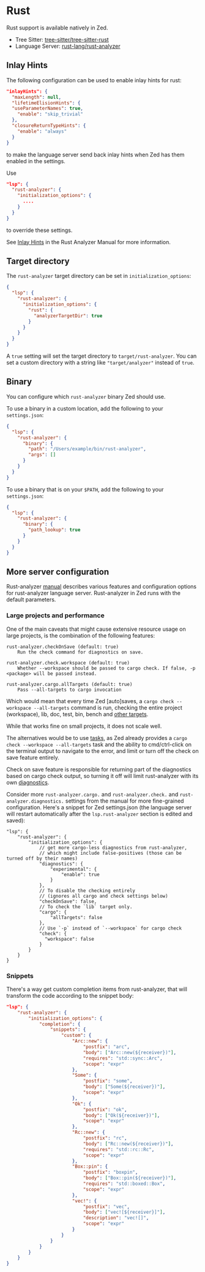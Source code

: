 # Rust

Rust support is available natively in Zed.

- Tree Sitter: [tree-sitter/tree-sitter-rust](https://github.com/tree-sitter/tree-sitter-rust)
- Language Server: [rust-lang/rust-analyzer](https://github.com/rust-lang/rust-analyzer)

<!--
TBD: Polish Rust Docs. Zed is a good rust editor, good Rust docs make it look like we care about Rust (we do!)
TBD: Users may not know what inlayHints, don't start there.
TBD: Provide explicit examples not just `....`
-->

## Inlay Hints

The following configuration can be used to enable inlay hints for rust:

```json
"inlayHints": {
  "maxLength": null,
  "lifetimeElisionHints": {
  "useParameterNames": true,
    "enable": "skip_trivial"
  },
  "closureReturnTypeHints": {
    "enable": "always"
  }
}
```

to make the language server send back inlay hints when Zed has them enabled in the settings.

Use

```json
"lsp": {
  "rust-analyzer": {
    "initialization_options": {
      ....
    }
  }
}
```

to override these settings.

See [Inlay Hints](https://rust-analyzer.github.io/manual.html#inlay-hints) in the Rust Analyzer Manual for more information.

## Target directory

The `rust-analyzer` target directory can be set in `initialization_options`:

```json
{
  "lsp": {
    "rust-analyzer": {
      "initialization_options": {
        "rust": {
          "analyzerTargetDir": true
        }
      }
    }
  }
}
```

A `true` setting will set the target directory to `target/rust-analyzer`. You can set a custom directory with a string like `"target/analyzer"` instead of `true`.

## Binary

You can configure which `rust-analyzer` binary Zed should use.

To use a binary in a custom location, add the following to your `settings.json`:

```json
{
  "lsp": {
    "rust-analyzer": {
      "binary": {
        "path": "/Users/example/bin/rust-analyzer",
        "args": []
      }
    }
  }
}
```

To use a binary that is on your `$PATH`, add the following to your `settings.json`:

```json
{
  "lsp": {
    "rust-analyzer": {
      "binary": {
        "path_lookup": true
      }
    }
  }
}
```

## More server configuration

<!--
TBD: Is it possible to specify RUSTFLAGS? https://github.com/zed-industries/zed/issues/14334
-->

Rust-analyzer [manual](https://rust-analyzer.github.io/manual.html) describes various features and configuration options for rust-analyzer language server.
Rust-analyzer in Zed runs with the default parameters.

### Large projects and performance

One of the main caveats that might cause extensive resource usage on large projects, is the combination of the following features:

```
rust-analyzer.checkOnSave (default: true)
    Run the check command for diagnostics on save.
```

```
rust-analyzer.check.workspace (default: true)
    Whether --workspace should be passed to cargo check. If false, -p <package> will be passed instead.
```

```
rust-analyzer.cargo.allTargets (default: true)
    Pass --all-targets to cargo invocation
```

Which would mean that every time Zed [auto]saves, a `cargo check --workspace --all-targets` command is run, checking the entire project (workspace), lib, doc, test, bin, bench and [other targets](https://doc.rust-lang.org/cargo/reference/cargo-targets.html).

While that works fine on small projects, it does not scale well.

The alternatives would be to use [tasks](../tasks.md), as Zed already provides a `cargo check --workspace --all-targets` task and the ability to cmd/ctrl-click on the terminal output to navigate to the error, and limit or turn off the check on save feature entirely.

Check on save feature is responsible for returning part of the diagnostics based on cargo check output, so turning it off will limit rust-analyzer with its own [diagnostics](https://rust-analyzer.github.io/manual.html#diagnostics).

Consider more `rust-analyzer.cargo.` and `rust-analyzer.check.` and `rust-analyzer.diagnostics.` settings from the manual for more fine-grained configuration.
Here's a snippet for Zed settings.json (the language server will restart automatically after the `lsp.rust-analyzer` section is edited and saved):

```json5
"lsp": {
    "rust-analyzer": {
        "initialization_options": {
            // get more cargo-less diagnostics from rust-analyzer,
            // which might include false-positives (those can be turned off by their names)
            "diagnostics": {
                "experimental": {
                    "enable": true
                }
            },
            // To disable the checking entirely
            // (ignores all cargo and check settings below)
            "checkOnSave": false,
            // To check the `lib` target only.
            "cargo": {
                "allTargets": false
            },
            // Use `-p` instead of `--workspace` for cargo check
            "check": {
              "workspace": false
            }
        }
    }
}
```

### Snippets

There's a way get custom completion items from rust-analyzer, that will transform the code according to the snippet body:

```json
"lsp": {
    "rust-analyzer": {
        "initialization_options": {
            "completion": {
                "snippets": {
                    "custom": {
                        "Arc::new": {
                            "postfix": "arc",
                            "body": ["Arc::new(${receiver})"],
                            "requires": "std::sync::Arc",
                            "scope": "expr"
                        },
                        "Some": {
                            "postfix": "some",
                            "body": ["Some(${receiver})"],
                            "scope": "expr"
                        },
                        "Ok": {
                            "postfix": "ok",
                            "body": ["Ok(${receiver})"],
                            "scope": "expr"
                        },
                        "Rc::new": {
                            "postfix": "rc",
                            "body": ["Rc::new(${receiver})"],
                            "requires": "std::rc::Rc",
                            "scope": "expr"
                        },
                        "Box::pin": {
                            "postfix": "boxpin",
                            "body": ["Box::pin(${receiver})"],
                            "requires": "std::boxed::Box",
                            "scope": "expr"
                        },
                        "vec!": {
                            "postfix": "vec",
                            "body": ["vec![${receiver}]"],
                            "description": "vec![]",
                            "scope": "expr"
                        }
                    }
                }
            }
        }
    }
}
```
